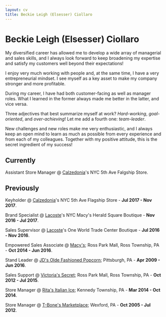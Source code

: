 ```yaml
---
layout: cv
title: Beckie Leigh (Elsesser) Ciollaro
---
```


# Beckie Leigh (Elsesser) Ciollaro

My diversified career has allowed me to develop a wide array of managerial and sales skills,
and I always look forward to keep broadening my expertise and satisfy my customers well beyond
their expectations!

I enjoy very much working with people and, at the same time, I have a very entrepreneurial mindset.
I see myself as a key asset to make my company stronger and more profitable.

During my career, I have had both customer-facing as well as manager roles.
What I learned in the former always made me better in the latter, and vice versa.

Three adjectives that best summarize myself at work? *Hard-working*, *goal-oriented*,
and *over-achieving*!
Let me add a fourth one: *team-leader*.

New challenges and new roles make me very enthusiastic, and I always keep an open mind to learn
as much as possible from every experience and from each of my colleagues.
Together with my positive attitude, this is the secret ingredient of my success!

## Currently

Assistant Store Manager @ [Calzedonia](https://world.calzedonia.com/home.jsp)'s NYC 5th Ave Falgship Store.

## Previously

Keyholder @ [Calzedonia](https://world.calzedonia.com/home.jsp)'s NYC 5th Ave Flagship Store - **Jul 2017 - Nov 2017**.

Brand Specialist @ [Lacoste](https://www.lacoste.com/us/homepage)'s NYC Macy's Herald Square Boutique - **Nov 2016 - Jul 2017**.

Sales Supervisor @ [Lacoste](https://www.lacoste.com/us/homepage)'s One World Trade Center Boutique - **Jul 2016 - Nov 2016**.

Empowered Sales Associate @ [Macy's](https://www.macys.com); Ross Park Mall, Ross Township, PA - **Oct 2014 - Jun 2016**.

Stand Leader @ [JD's Olde Fashioned Popcorn](https://www.facebook.com/JDsPopcorn/); Pittsburgh, PA - **Apr 2009 - Jun 2016**.

Sales Support @ [Victoria's Secret](http://victoriassecret.com); Ross Park Mall, Ross Township, PA - **Oct 2012 - Jul 2015**.

Store Manager @ [Rita's Italian Ice](https://www.ritasice.com); Kennedy Township, PA - **Mar 2014 - Oct 2014**.

Store Manager @ [T-Bone's Marketplace](http://www.tbonesmarketplace.com); Wexford, PA - **Oct 2005 - Jul 2012**.
